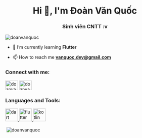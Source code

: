 <h1 align="center">Hi 👋, I'm Đoàn Văn Quốc</h1>
<h3 align="center">Sinh viên CNTT :v</h3>

<p align="left"> <img src="https://komarev.com/ghpvc/?username=doanvanquoc&label=Profile%20views&color=0e75b6&style=flat" alt="doanvanquoc" /> </p>

- 🌱 I’m currently learning **Flutter**

- 📫 How to reach me **vanquoc.dev@gmail.com**

<h3 align="left">Connect with me:</h3>
<p align="left">
<a href="https://linkedin.com/in/doanvanquoc" target="blank"><img align="center" src="https://raw.githubusercontent.com/rahuldkjain/github-profile-readme-generator/master/src/images/icons/Social/linked-in-alt.svg" alt="doanvanquoc" height="30" width="40" /></a>
<a href="https://fb.com/doanvanquoc29" target="blank"><img align="center" src="https://raw.githubusercontent.com/rahuldkjain/github-profile-readme-generator/master/src/images/icons/Social/facebook.svg" alt="doanvanquoc29" height="30" width="40" /></a>
</p>

<h3 align="left">Languages and Tools:</h3>
<p align="left"> <a href="https://dart.dev" target="_blank" rel="noreferrer"> <img src="https://www.vectorlogo.zone/logos/dartlang/dartlang-icon.svg" alt="dart" width="40" height="40"/> </a> <a href="https://flutter.dev" target="_blank" rel="noreferrer"> <img src="https://www.vectorlogo.zone/logos/flutterio/flutterio-icon.svg" alt="flutter" width="40" height="40"/> </a> <a href="https://kotlinlang.org" target="_blank" rel="noreferrer"> <img src="https://www.vectorlogo.zone/logos/kotlinlang/kotlinlang-icon.svg" alt="kotlin" width="40" height="40"/> </a> </p>

<p>&nbsp;<img align="center" src="https://github-readme-stats.vercel.app/api?username=doanvanquoc&show_icons=true&locale=en" alt="doanvanquoc" /></p>
